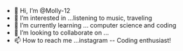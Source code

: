 - 👋 Hi, I’m @Molly-12
- 👀 I’m interested in ...listening to music, traveling 
- 🌱 I’m currently learning ... computer science and coding
- 💞️ I’m looking to collaborate on ...
- 📫 How to reach me ...instagram 
-- Coding enthusiast!

<!---
Molly-12/Molly-12 is a ✨ special ✨ repository because its `README.md` (this file) appears on your GitHub profile.
You can click the Preview link to take a look at your changes.
--->

